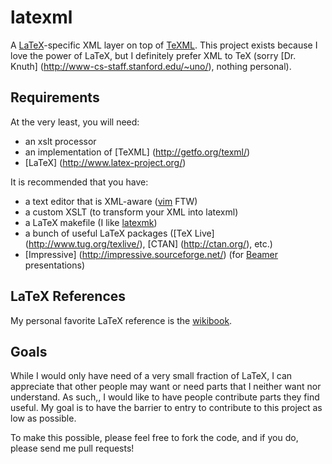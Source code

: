 latexml
=======

A [LaTeX](http://www.latex-project.org/)-specific XML layer on top of [TeXML](http://getfo.org/texml/).  This project exists because I love the power of LaTeX, but I definitely prefer XML to TeX (sorry [Dr. Knuth] (http://www-cs-staff.stanford.edu/~uno/), nothing personal).

Requirements
------------

At the very least, you will need:
* an xslt processor
* an implementation of [TeXML] (http://getfo.org/texml/)
* [LaTeX] (http://www.latex-project.org/)

It is recommended that you have:
* a text editor that is XML-aware ([vim](http://www.vim.org/) FTW)
* a custom XSLT (to transform your XML into latexml)
* a LaTeX makefile (I like [latexmk](http://www.phys.psu.edu/~collins/software/latexmk-jcc/))
* a bunch of useful LaTeX packages ([TeX Live] (http://www.tug.org/texlive/), [CTAN] (http://ctan.org/), etc.)
* [Impressive] (http://impressive.sourceforge.net/) (for [Beamer](https://bitbucket.org/rivanvx/beamer/wiki/Home) presentations)

LaTeX References
----------------

My personal favorite LaTeX reference is the [wikibook](https://en.wikibooks.org/wiki/LaTeX).

Goals
-----

While I would only have need of a very small fraction of LaTeX, I can appreciate that other people may want or need parts that I neither want nor understand.  As such,, I would like to have people contribute parts they find useful.  My goal is to have the barrier to entry to contribute to this project as low as possible.

To make this possible, please feel free to fork the code, and if you do, please send me pull requests!

